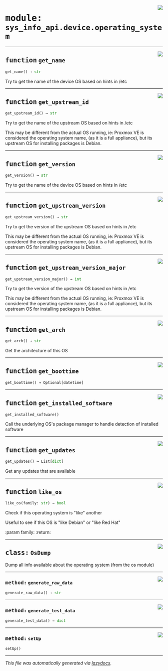<!-- markdownlint-disable -->

<a href="../src/sys_info_api/device/operating_system.py#L0"><img align="right" style="float:right;" src="https://img.shields.io/badge/-source-cccccc?style=flat-square"></a>

# <kbd>module:</kbd> `sys_info_api.device.operating_system`





---

<a href="../src/sys_info_api/device/operating_system.py#L34"><img align="right" style="float:right;" src="https://img.shields.io/badge/-source-cccccc?style=flat-square"></a>

## <kbd>function</kbd> `get_name`

```python
get_name() → str
```

Try to get the name of the device OS based on hints in /etc 


---

<a href="../src/sys_info_api/device/operating_system.py#L65"><img align="right" style="float:right;" src="https://img.shields.io/badge/-source-cccccc?style=flat-square"></a>

## <kbd>function</kbd> `get_upstream_id`

```python
get_upstream_id() → str
```

Try to get the name of the upstream OS based on hints in /etc 

This may be different from the actual OS running, ie: Proxmox VE is considered the operating system name, (as it is a full appliance), but its upstream OS for installing packages is Debian. 


---

<a href="../src/sys_info_api/device/operating_system.py#L94"><img align="right" style="float:right;" src="https://img.shields.io/badge/-source-cccccc?style=flat-square"></a>

## <kbd>function</kbd> `get_version`

```python
get_version() → str
```

Try to get the name of the device OS based on hints in /etc 


---

<a href="../src/sys_info_api/device/operating_system.py#L118"><img align="right" style="float:right;" src="https://img.shields.io/badge/-source-cccccc?style=flat-square"></a>

## <kbd>function</kbd> `get_upstream_version`

```python
get_upstream_version() → str
```

Try to get the version of the upstream OS based on hints in /etc 

This may be different from the actual OS running, ie: Proxmox VE is considered the operating system name, (as it is a full appliance), but its upstream OS for installing packages is Debian. 


---

<a href="../src/sys_info_api/device/operating_system.py#L141"><img align="right" style="float:right;" src="https://img.shields.io/badge/-source-cccccc?style=flat-square"></a>

## <kbd>function</kbd> `get_upstream_version_major`

```python
get_upstream_version_major() → int
```

Try to get the version of the upstream OS based on hints in /etc 

This may be different from the actual OS running, ie: Proxmox VE is considered the operating system name, (as it is a full appliance), but its upstream OS for installing packages is Debian. 


---

<a href="../src/sys_info_api/device/operating_system.py#L164"><img align="right" style="float:right;" src="https://img.shields.io/badge/-source-cccccc?style=flat-square"></a>

## <kbd>function</kbd> `get_arch`

```python
get_arch() → str
```

Get the architecture of this OS 


---

<a href="../src/sys_info_api/device/operating_system.py#L172"><img align="right" style="float:right;" src="https://img.shields.io/badge/-source-cccccc?style=flat-square"></a>

## <kbd>function</kbd> `get_boottime`

```python
get_boottime() → Optional[datetime]
```






---

<a href="../src/sys_info_api/device/operating_system.py#L197"><img align="right" style="float:right;" src="https://img.shields.io/badge/-source-cccccc?style=flat-square"></a>

## <kbd>function</kbd> `get_installed_software`

```python
get_installed_software()
```

Call the underlying OS's package manager to handle detection of installed software 


---

<a href="../src/sys_info_api/device/operating_system.py#L213"><img align="right" style="float:right;" src="https://img.shields.io/badge/-source-cccccc?style=flat-square"></a>

## <kbd>function</kbd> `get_updates`

```python
get_updates() → List[dict]
```

Get any updates that are available 


---

<a href="../src/sys_info_api/device/operating_system.py#L228"><img align="right" style="float:right;" src="https://img.shields.io/badge/-source-cccccc?style=flat-square"></a>

## <kbd>function</kbd> `like_os`

```python
like_os(family: str) → bool
```

Check if this operating system is "like" another 

Useful to see if this OS is "like Debian" or "like Red Hat" 

:param family: :return: 


---

<a href="../src/sys_info_api/device/operating_system.py#L247"><img align="right" style="float:right;" src="https://img.shields.io/badge/-source-cccccc?style=flat-square"></a>

## <kbd>class:</kbd> `OsDump`
Dump all info available about the operating system (from the os module) 




---

<a href="../src/sys_info_api/device/operating_system.py#L255"><img align="right" style="float:right;" src="https://img.shields.io/badge/-source-cccccc?style=flat-square"></a>

### <kbd>method:</kbd> `generate_raw_data`

```python
generate_raw_data() → str
```





---

<a href="../src/sys_info_api/device/operating_system.py#L258"><img align="right" style="float:right;" src="https://img.shields.io/badge/-source-cccccc?style=flat-square"></a>

### <kbd>method:</kbd> `generate_test_data`

```python
generate_test_data() → dict
```





---

<a href="../src/sys_info_api/device/operating_system.py#L252"><img align="right" style="float:right;" src="https://img.shields.io/badge/-source-cccccc?style=flat-square"></a>

### <kbd>method:</kbd> `setUp`

```python
setUp()
```








---

_This file was automatically generated via [lazydocs](https://github.com/ml-tooling/lazydocs)._
